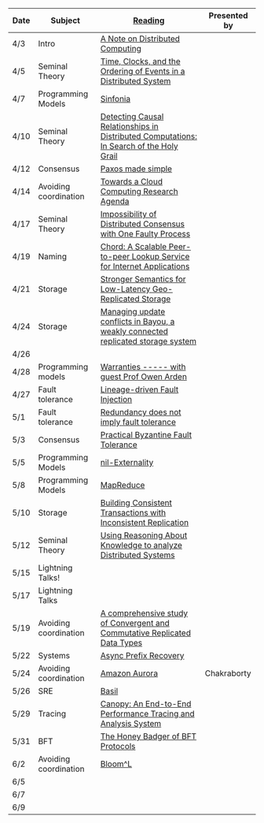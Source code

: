 |Date|Subject|<a href="Link">Reading</a>|Presented by|
|------------|-------------|-------------|------------|
|4/3|Intro|<a href="http://citeseerx.ist.psu.edu/viewdoc/summary?doi=10.1.1.41.7628">A Note on Distributed Computing</a>||
|4/5|Seminal Theory|<a href="http://amturing.acm.org/p558-lamport.pdf">Time, Clocks, and the Ordering of Events in a Distributed System</a>||
|4/7|Programming Models|<a href="http://www.sosp2007.org/papers/sosp064-aguilera.pdf">Sinfonia</a>||
|4/10|Seminal Theory|<a href="https://www.vs.inf.ethz.ch/publ/papers/holygrail.pdf">Detecting Causal Relationships in Distributed Computations: In Search of the Holy Grail</a>||
|4/12|Consensus|<a href="http://research.microsoft.com/en-us/um/people/lamport/pubs/paxos-simple.pdf">Paxos made simple </a>||
|4/14|Avoiding coordination|<a href="https://www.cs.purdue.edu/homes/bb/cs590/handouts/Cornell.pdf">Towards a Cloud Computing Research Agenda</a>||
|4/17|Seminal Theory|<a href="https://groups.csail.mit.edu/tds/papers/Lynch/jacm85.pdf">Impossibility of Distributed Consensus with One Faulty Process</a>||
|4/19|Naming|<a href="https://pdos.csail.mit.edu/papers/chord:sigcomm01/chord_sigcomm.pdf">Chord: A Scalable Peer-to-peer Lookup Service for Internet Applications</a>||
|4/21|Storage|<a href="http://www.cs.princeton.edu/~wlloyd/papers/eiger-nsdi13.pdf">Stronger Semantics for Low-Latency Geo-Replicated Storage</a>||
|4/24|Storage|<a href="https://people.cs.umass.edu/~mcorner/courses/691M/papers/terry.pdf">Managing update conflicts in Bayou, a weakly connected replicated storage system</a>||
|4/26|||
|4/28|Programming models|<a href="https://www.cs.cornell.edu/andru/papers/warranties/nsdi14.pdf">Warranties ----- with guest Prof Owen Arden||
|4/27|Fault tolerance|<a href="https://people.ucsc.edu/~palvaro/molly.pdf">Lineage-driven Fault Injection</a>||
|5/1|Fault tolerance|<a href="https://www.usenix.org/system/files/conference/fast17/fast17-ganesan.pdf">Redundancy does not imply fault tolerance</a>||
|5/3|Consensus|<a href="http://pmg.csail.mit.edu/papers/osdi99.pdf">Practical Byzantine Fault Tolerance</a>||
|5/5|Programming Models|<a href="https://pages.cs.wisc.edu/~ag/pdf/nilext.pdf">nil-Externality</a>||
|5/8|Programming Models|<a href="http://static.googleusercontent.com/media/research.google.com/en//archive/mapreduce-osdi04.pdf">MapReduce</a>||
|5/10|Storage|<a href="https://syslab.cs.washington.edu/papers/tapir-tr14.pdf">Building Consistent Transactions with Inconsistent Replication</a>||
|5/12|Seminal Theory|<a href="https://www.cs.cornell.edu/home/halpern/papers/UsingRAK.pdf">Using Reasoning About Knowledge to analyze Distributed Systems</a>||
|5/15|  Lightning Talks!||
|5/17|  Lightning Talks||
|5/19|Avoiding coordination|<a href="http://hal.upmc.fr/inria-00555588/document">A comprehensive study of Convergent and Commutative Replicated Data Types</a>||
|5/22|Systems|<a href="https://tli2.github.io/assets/pdf/dpr-sigmod2021.pdf">Async Prefix Recovery</a>||
|5/24|Avoiding coordination|<a href="https://dl.acm.org/citation.cfm?id=3183713.3196937">Amazon Aurora</a>| Chakraborty|
|5/26|SRE|<a href="https://nacrooks.github.io/bibliography/publications/2021-sosp-basil.pdf">Basil</a>||
|5/29|Tracing|<a href="https://research.fb.com/publications/canopy-end-to-end-performance-tracing-at-scale/">Canopy: An End-to-End Performance Tracing and Analysis System</a>||
|5/31|BFT|<a href="https://eprint.iacr.org/2016/199.pdf">The Honey Badger of BFT Protocols</a>||
|6/2|Avoiding coordination|<a href="http://www.neilconway.org/docs/socc2012_bloom_lattices.pdf">Bloom^L</a>||
|6/5||<a href=""></a>||
|6/7||<a href=""></a>||
|6/9||<a href=""></a>||
